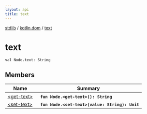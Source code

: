 ```yaml
---
layout: api
title: text
---
```

[stdlib](../../index.md) / [kotlin.dom](../index.md) / [text](index.md)

# text

```
val Node.text: String
```

## Members

| Name | Summary |
|------|---------|
|[&lt;get-text&gt;](_get-text_.md)|&nbsp;&nbsp;**`fun Node.<get-text>(): String`**<br>|
|[&lt;set-text&gt;](_set-text_.md)|&nbsp;&nbsp;**`fun Node.<set-text>(value: String): Unit`**<br>|
